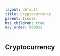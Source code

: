 ```yaml
---
layout: default
title: Cryptocurrency 
parent: Issues 
has_children: true
nav_order: 900033
---
```


## Cryptocurrency 

